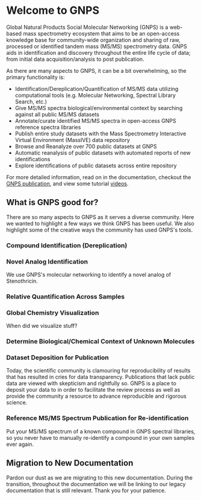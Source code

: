 # Welcome to GNPS

Global Natural Products Social Molecular Networking (GNPS) is a web-based mass spectrometry ecosystem that aims to be an open-access knowledge base for community-wide organization and sharing of raw, processed or identified tandem mass (MS/MS) spectrometry data. GNPS aids in identification and discovery throughout the entire life cycle of data; from initial data acquisition/analysis to post publication.

As there are many aspects to GNPS, it can be a bit overwhelming, so the primary functionality is:

* Identification/Dereplication/Quantification of MS/MS data utilizing computational tools (e.g. Molecular Networking, Spectral Library Search, etc.)
* Give MS/MS spectra biological/environmental context by searching against all public MS/MS datasets
* Annotate/curate identified MS/MS spectra in open-access GNPS reference spectra libraries
* Publish entire study datasets with the Mass Spectrometry Interactive Virtual Environment (MassIVE) data repository
* Browse and Reanalyze over 700 public datasets at GNPS
* Automatic reanalysis of public datasets with automated reports of new identifications
* Explore identifications of public datasets across entire repository

For more detailed information, read on in the documentation, checkout the [GNPS publication](https://www.nature.com/articles/nbt.3597), and view some tutorial [videos](https://www.youtube.com/channel/UCufTdDIUPjfoN604Igv_29g/videos).

## What is GNPS good for?

There are so many aspects to GNPS as it serves a diverse community. Here we wanted to highlight a few ways we think GNPS has been useful. We also highlight some of the creative ways the community has used GNPS's tools.

### Compound Identification (Dereplication)



### Novel Analog Identification

We use GNPS's molecular networking to identify a novel analog of Stenothricin.

### Relative Quantification Across Samples

### Global Chemistry Visualization

When did we visualize stuff?

### Determine Biological/Chemical Context of Unknown Molecules



### Dataset Deposition for Publication

Today, the scientific community is clamouring for reproducibility of results that has resulted in cries for data transparency. Publications that lack public data are viewed with skepticism and rightfully so. GNPS is a place to deposit your data to in order to facilitate the review process as well as provide the community a resource to advance reproducible and rigorous science.

### Reference MS/MS Spectrum Publication for Re-identification

Put your MS/MS spectrum of a known compound in GNPS spectral libraries, so you never have to manually re-identify a compound in your own samples ever again.

## Migration to New Documentation

Pardon our dust as we are migrating to this new documentation. During the transition, throughout the documentation we will be linking to our legacy documentation that is still relevant. Thank you for your patience.
